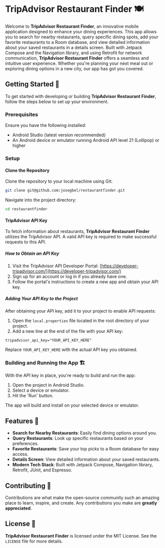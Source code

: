 # TripAdvisor Restaurant Finder 🍽️

Welcome to **TripAdvisor Restaurant Finder**, an innovative mobile application designed to enhance your dining experiences. This app allows you to search for nearby restaurants, query specific dining spots, add your favorite restaurants to a Room database, and view detailed information about your saved restaurants in a details screen. Built with Jetpack Compose and the Navigation library, and using Retrofit for network communication, **TripAdvisor Restaurant Finder** offers a seamless and intuitive user experience. Whether you're planning your next meal out or exploring dining options in a new city, our app has got you covered.

## Getting Started 🚀

To get started with developing or building **TripAdvisor Restaurant Finder**, follow the steps below to set up your environment.

### Prerequisites

Ensure you have the following installed:
- Android Studio (latest version recommended)
- An Android device or emulator running Android API level 21 (Lollipop) or higher

### Setup

#### Clone the Repository

Clone the repository to your local machine using Git:

```bash
git clone git@github.com:josegbel/restaurantfinder.git
```

Navigate into the project directory:

```bash
cd restaurantfinder
```

#### TripAdvisor API Key

To fetch information about restaurants, **TripAdvisor Restaurant Finder** utilizes the TripAdvisor API. A valid API key is required to make successful requests to this API.

##### How to Obtain an API Key

1. Visit the TripAdvisor API Developer Portal: [https://developer-tripadvisor.com/](https://developer-tripadvisor.com/)
2. Sign up for an account or log in if you already have one.
3. Follow the portal's instructions to create a new app and obtain your API key.

##### Adding Your API Key to the Project

After obtaining your API key, add it to your project to enable API requests:

1. Open the `local.properties` file located in the root directory of your project.
2. Add a new line at the end of the file with your API key:

```properties
tripadvisor_api_key="YOUR_API_KEY_HERE"
```

Replace `YOUR_API_KEY_HERE` with the actual API key you obtained.

### Building and Running the App 🏗️

With the API key in place, you're ready to build and run the app:

1. Open the project in Android Studio.
2. Select a device or emulator.
3. Hit the 'Run' button.

The app will build and install on your selected device or emulator.

## Features 🌟

- **Search for Nearby Restaurants**: Easily find dining options around you.
- **Query Restaurants**: Look up specific restaurants based on your preferences.
- **Favorite Restaurants**: Save your top picks to a Room database for easy access.
- **Details Screen**: View detailed information about your saved restaurants.
- **Modern Tech Stack**: Built with Jetpack Compose, Navigation library, Retrofit, JUnit, and Espresso.

## Contributing 🤝

Contributions are what make the open-source community such an amazing place to learn, inspire, and create. Any contributions you make are **greatly appreciated**.

## License 📄

**TripAdvisor Restaurant Finder** is licensed under the MIT License. See the `LICENSE` file for more details.